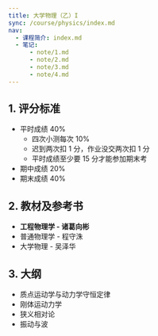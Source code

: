 ```yaml
---
title: 大学物理（乙）I
sync: /course/physics/index.md
nav:
  - 课程简介: index.md
  - 笔记:
      - note/1.md
      - note/2.md
      - note/3.md
      - note/4.md
---
```


## 1. 评分标准

- 平时成绩 40%
  - 四次小测每次 10%
  - 迟到两次扣 1 分，作业没交两次扣 1 分
  - 平时成绩至少要 15 分才能参加期末考
- 期中成绩 20%
- 期末成绩 40%

## 2. 教材及参考书

- **工程物理学 - 诸葛向彬**
- 普通物理学 - 程守洙
- 大学物理 - 吴泽华

## 3. 大纲

- 质点运动学与动力学守恒定律
- 刚体运动力学
- 狭义相对论
- 振动与波
